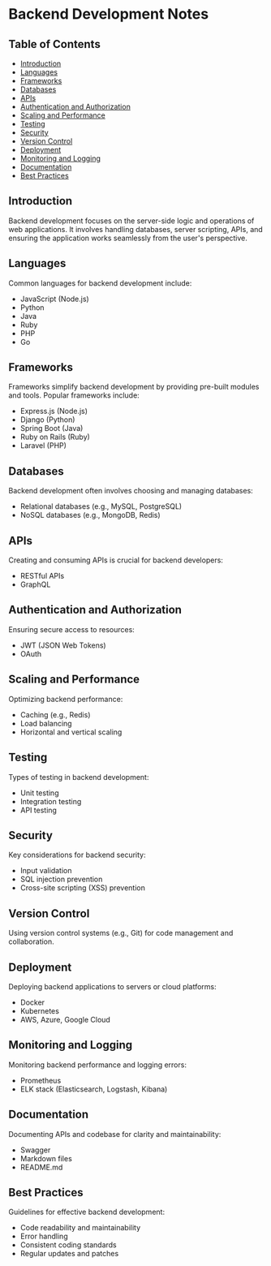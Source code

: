 # Backend Development Notes

## Table of Contents
- [Introduction](#introduction)
- [Languages](#languages)
- [Frameworks](#frameworks)
- [Databases](#databases)
- [APIs](#apis)
- [Authentication and Authorization](#authentication-and-authorization)
- [Scaling and Performance](#scaling-and-performance)
- [Testing](#testing)
- [Security](#security)
- [Version Control](#version-control)
- [Deployment](#deployment)
- [Monitoring and Logging](#monitoring-and-logging)
- [Documentation](#documentation)
- [Best Practices](#best-practices)

## Introduction
Backend development focuses on the server-side logic and operations of web applications. It involves handling databases, server scripting, APIs, and ensuring the application works seamlessly from the user's perspective.

## Languages
Common languages for backend development include:
- JavaScript (Node.js)
- Python
- Java
- Ruby
- PHP
- Go

## Frameworks
Frameworks simplify backend development by providing pre-built modules and tools. Popular frameworks include:
- Express.js (Node.js)
- Django (Python)
- Spring Boot (Java)
- Ruby on Rails (Ruby)
- Laravel (PHP)

## Databases
Backend development often involves choosing and managing databases:
- Relational databases (e.g., MySQL, PostgreSQL)
- NoSQL databases (e.g., MongoDB, Redis)

## APIs
Creating and consuming APIs is crucial for backend developers:
- RESTful APIs
- GraphQL

## Authentication and Authorization
Ensuring secure access to resources:
- JWT (JSON Web Tokens)
- OAuth

## Scaling and Performance
Optimizing backend performance:
- Caching (e.g., Redis)
- Load balancing
- Horizontal and vertical scaling

## Testing
Types of testing in backend development:
- Unit testing
- Integration testing
- API testing

## Security
Key considerations for backend security:
- Input validation
- SQL injection prevention
- Cross-site scripting (XSS) prevention

## Version Control
Using version control systems (e.g., Git) for code management and collaboration.

## Deployment
Deploying backend applications to servers or cloud platforms:
- Docker
- Kubernetes
- AWS, Azure, Google Cloud

## Monitoring and Logging
Monitoring backend performance and logging errors:
- Prometheus
- ELK stack (Elasticsearch, Logstash, Kibana)

## Documentation
Documenting APIs and codebase for clarity and maintainability:
- Swagger
- Markdown files
- README.md

## Best Practices
Guidelines for effective backend development:
- Code readability and maintainability
- Error handling
- Consistent coding standards
- Regular updates and patches

